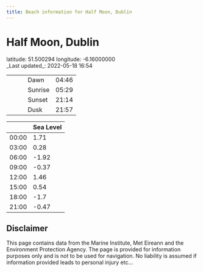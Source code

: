 ```yaml
---
title: Beach information for Half Moon, Dublin
---
```

# Half Moon, Dublin 

<div class="location-info">latitude: 51.500294 longitude: -6.16000000</div>
<div class="met-eireann-warnings"></div>
_Last updated_: 2022-05-18 16:54

|   |   |   |   |   |
|---|---|---|---|---|
|   |   |   | Dawn  | 04:46 |
|   |   |   | Sunrise  | 05:29 |
|   |   |   | Sunset  | 21:14 |
|   |   |   | Dusk  | 21:57 |

<div></div>

|   | Sea Level  |
|---|---|
| 00:00 | 1.71 |
| 03:00 | 0.28 |
| 06:00 | -1.92 |
| 09:00 | -0.37 |
| 12:00 | 1.46 |
| 15:00 | 0.54 |
| 18:00 | -1.7 |
| 21:00 | -0.47 |

## Disclaimer

This page contains data from the Marine Institute,
Met Eireann and the Environment Protection Agency. The page is provided for
information purposes only and is not to be used for navigation. No liability
is assumed if information provided leads to personal injury etc...